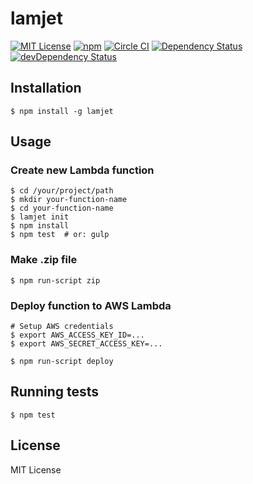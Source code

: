 
# lamjet

[![MIT License](https://img.shields.io/badge/license-MIT-blue.svg?style=flat-square)](https://github.com/nayutaya/lamjet/blob/master/LICENSE.txt)
[![npm](https://img.shields.io/npm/v/lamjet.svg?style=flat-square)](https://www.npmjs.com/package/lamjet)
[![Circle CI](https://img.shields.io/circleci/project/nayutaya/lamjet.svg?style=flat-square)](https://circleci.com/gh/nayutaya/lamjet)
[![Dependency Status](https://img.shields.io/david/nayutaya/lamjet.svg?style=flat-square)](https://david-dm.org/nayutaya/lamjet)
[![devDependency Status](https://img.shields.io/david/dev/nayutaya/lamjet.svg?style=flat-square)](https://david-dm.org/nayutaya/lamjet#info=devDependencies)

## Installation

```
$ npm install -g lamjet
```

## Usage

### Create new Lambda function

```
$ cd /your/project/path
$ mkdir your-function-name
$ cd your-function-name
$ lamjet init
$ npm install
$ npm test  # or: gulp
```

### Make .zip file

```
$ npm run-script zip
```

### Deploy function to AWS Lambda

```
# Setup AWS credentials
$ export AWS_ACCESS_KEY_ID=...
$ export AWS_SECRET_ACCESS_KEY=...

$ npm run-script deploy
```

## Running tests

```
$ npm test
```

## License

MIT License
